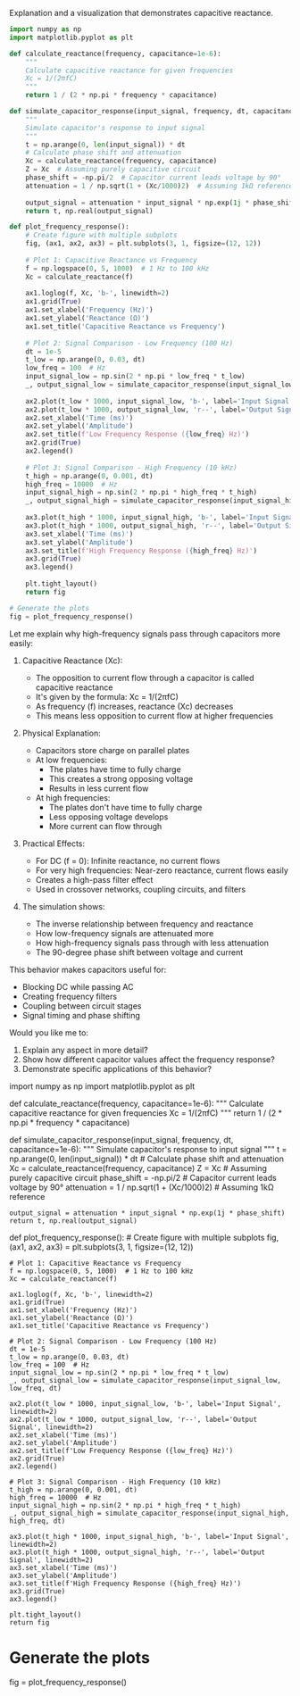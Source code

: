 Explanation and a visualization that demonstrates capacitive reactance.

```python
import numpy as np
import matplotlib.pyplot as plt

def calculate_reactance(frequency, capacitance=1e-6):
    """
    Calculate capacitive reactance for given frequencies
    Xc = 1/(2πfC)
    """
    return 1 / (2 * np.pi * frequency * capacitance)

def simulate_capacitor_response(input_signal, frequency, dt, capacitance=1e-6):
    """
    Simulate capacitor's response to input signal
    """
    t = np.arange(0, len(input_signal)) * dt
    # Calculate phase shift and attenuation
    Xc = calculate_reactance(frequency, capacitance)
    Z = Xc  # Assuming purely capacitive circuit
    phase_shift = -np.pi/2  # Capacitor current leads voltage by 90°
    attenuation = 1 / np.sqrt(1 + (Xc/1000)2)  # Assuming 1kΩ reference
    
    output_signal = attenuation * input_signal * np.exp(1j * phase_shift)
    return t, np.real(output_signal)

def plot_frequency_response():
    # Create figure with multiple subplots
    fig, (ax1, ax2, ax3) = plt.subplots(3, 1, figsize=(12, 12))
    
    # Plot 1: Capacitive Reactance vs Frequency
    f = np.logspace(0, 5, 1000)  # 1 Hz to 100 kHz
    Xc = calculate_reactance(f)
    
    ax1.loglog(f, Xc, 'b-', linewidth=2)
    ax1.grid(True)
    ax1.set_xlabel('Frequency (Hz)')
    ax1.set_ylabel('Reactance (Ω)')
    ax1.set_title('Capacitive Reactance vs Frequency')
    
    # Plot 2: Signal Comparison - Low Frequency (100 Hz)
    dt = 1e-5
    t_low = np.arange(0, 0.03, dt)
    low_freq = 100  # Hz
    input_signal_low = np.sin(2 * np.pi * low_freq * t_low)
    _, output_signal_low = simulate_capacitor_response(input_signal_low, low_freq, dt)
    
    ax2.plot(t_low * 1000, input_signal_low, 'b-', label='Input Signal', linewidth=2)
    ax2.plot(t_low * 1000, output_signal_low, 'r--', label='Output Signal', linewidth=2)
    ax2.set_xlabel('Time (ms)')
    ax2.set_ylabel('Amplitude')
    ax2.set_title(f'Low Frequency Response ({low_freq} Hz)')
    ax2.grid(True)
    ax2.legend()
    
    # Plot 3: Signal Comparison - High Frequency (10 kHz)
    t_high = np.arange(0, 0.001, dt)
    high_freq = 10000  # Hz
    input_signal_high = np.sin(2 * np.pi * high_freq * t_high)
    _, output_signal_high = simulate_capacitor_response(input_signal_high, high_freq, dt)
    
    ax3.plot(t_high * 1000, input_signal_high, 'b-', label='Input Signal', linewidth=2)
    ax3.plot(t_high * 1000, output_signal_high, 'r--', label='Output Signal', linewidth=2)
    ax3.set_xlabel('Time (ms)')
    ax3.set_ylabel('Amplitude')
    ax3.set_title(f'High Frequency Response ({high_freq} Hz)')
    ax3.grid(True)
    ax3.legend()
    
    plt.tight_layout()
    return fig

# Generate the plots
fig = plot_frequency_response()

```

Let me explain why high-frequency signals pass through capacitors more easily:

1. Capacitive Reactance (Xc):
   - The opposition to current flow through a capacitor is called capacitive reactance
   - It's given by the formula: Xc = 1/(2πfC)
   - As frequency (f) increases, reactance (Xc) decreases
   - This means less opposition to current flow at higher frequencies

2. Physical Explanation:
   - Capacitors store charge on parallel plates
   - At low frequencies:
     * The plates have time to fully charge
     * This creates a strong opposing voltage
     * Results in less current flow
   - At high frequencies:
     * The plates don't have time to fully charge
     * Less opposing voltage develops
     * More current can flow through

3. Practical Effects:
   - For DC (f = 0): Infinite reactance, no current flows
   - For very high frequencies: Near-zero reactance, current flows easily
   - Creates a high-pass filter effect
   - Used in crossover networks, coupling circuits, and filters

4. The simulation shows:
   - The inverse relationship between frequency and reactance
   - How low-frequency signals are attenuated more
   - How high-frequency signals pass through with less attenuation
   - The 90-degree phase shift between voltage and current

This behavior makes capacitors useful for:
- Blocking DC while passing AC
- Creating frequency filters
- Coupling between circuit stages
- Signal timing and phase shifting

Would you like me to:
1. Explain any aspect in more detail?
2. Show how different capacitor values affect the frequency response?
3. Demonstrate specific applications of this behavior?

import numpy as np
import matplotlib.pyplot as plt

def calculate_reactance(frequency, capacitance=1e-6):
    """
    Calculate capacitive reactance for given frequencies
    Xc = 1/(2πfC)
    """
    return 1 / (2 * np.pi * frequency * capacitance)

def simulate_capacitor_response(input_signal, frequency, dt, capacitance=1e-6):
    """
    Simulate capacitor's response to input signal
    """
    t = np.arange(0, len(input_signal)) * dt
    # Calculate phase shift and attenuation
    Xc = calculate_reactance(frequency, capacitance)
    Z = Xc  # Assuming purely capacitive circuit
    phase_shift = -np.pi/2  # Capacitor current leads voltage by 90°
    attenuation = 1 / np.sqrt(1 + (Xc/1000)2)  # Assuming 1kΩ reference
    
    output_signal = attenuation * input_signal * np.exp(1j * phase_shift)
    return t, np.real(output_signal)

def plot_frequency_response():
    # Create figure with multiple subplots
    fig, (ax1, ax2, ax3) = plt.subplots(3, 1, figsize=(12, 12))
    
    # Plot 1: Capacitive Reactance vs Frequency
    f = np.logspace(0, 5, 1000)  # 1 Hz to 100 kHz
    Xc = calculate_reactance(f)
    
    ax1.loglog(f, Xc, 'b-', linewidth=2)
    ax1.grid(True)
    ax1.set_xlabel('Frequency (Hz)')
    ax1.set_ylabel('Reactance (Ω)')
    ax1.set_title('Capacitive Reactance vs Frequency')
    
    # Plot 2: Signal Comparison - Low Frequency (100 Hz)
    dt = 1e-5
    t_low = np.arange(0, 0.03, dt)
    low_freq = 100  # Hz
    input_signal_low = np.sin(2 * np.pi * low_freq * t_low)
    _, output_signal_low = simulate_capacitor_response(input_signal_low, low_freq, dt)
    
    ax2.plot(t_low * 1000, input_signal_low, 'b-', label='Input Signal', linewidth=2)
    ax2.plot(t_low * 1000, output_signal_low, 'r--', label='Output Signal', linewidth=2)
    ax2.set_xlabel('Time (ms)')
    ax2.set_ylabel('Amplitude')
    ax2.set_title(f'Low Frequency Response ({low_freq} Hz)')
    ax2.grid(True)
    ax2.legend()
    
    # Plot 3: Signal Comparison - High Frequency (10 kHz)
    t_high = np.arange(0, 0.001, dt)
    high_freq = 10000  # Hz
    input_signal_high = np.sin(2 * np.pi * high_freq * t_high)
    _, output_signal_high = simulate_capacitor_response(input_signal_high, high_freq, dt)
    
    ax3.plot(t_high * 1000, input_signal_high, 'b-', label='Input Signal', linewidth=2)
    ax3.plot(t_high * 1000, output_signal_high, 'r--', label='Output Signal', linewidth=2)
    ax3.set_xlabel('Time (ms)')
    ax3.set_ylabel('Amplitude')
    ax3.set_title(f'High Frequency Response ({high_freq} Hz)')
    ax3.grid(True)
    ax3.legend()
    
    plt.tight_layout()
    return fig

# Generate the plots
fig = plot_frequency_response()